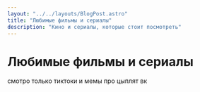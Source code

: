 ```yaml
---
layout: "../../layouts/BlogPost.astro"
title: "Любимые фильмы и сериалы"
description: "Кино и сериалы, которые стоит посмотреть"
---
```


# Любимые фильмы и сериалы

смотро только тиктоки и мемы про цыплят вк
